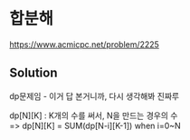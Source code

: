 # 합분해
https://www.acmicpc.net/problem/2225

## Solution
dp문제임 - 이거 답 본거니까, 다시 생각해봐 진짜루  
  
    
      
        
          
            
              
dp[N][K] : K개의 수를 써서, N을 만드는 경우의 수  
=> dp[N][K] = SUM(dp[N-i][K-1]) when i=0~N